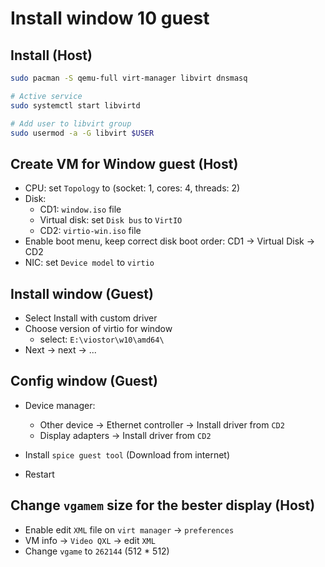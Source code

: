 # Install window 10 guest

## Install (Host)

```bash
sudo pacman -S qemu-full virt-manager libvirt dnsmasq

# Active service
sudo systemctl start libvirtd

# Add user to libvirt group
sudo usermod -a -G libvirt $USER
```

## Create VM for Window guest (Host)
- CPU: set `Topology` to (socket: 1, cores: 4, threads: 2)
- Disk:
    - CD1: `window.iso` file
    - Virtual disk: set `Disk bus` to `VirtIO`
    - CD2: `virtio-win.iso` file
- Enable boot menu, keep correct disk boot order: CD1 -> Virtual Disk -> CD2
- NIC: set `Device model` to `virtio`

## Install window (Guest)
- Select Install with custom driver
- Choose version of virtio for window
    - select: `E:\viostor\w10\amd64\`
- Next -> next -> ...

## Config window (Guest)
- Device manager:
    - Other device -> Ethernet controller -> Install driver from `CD2`
    - Display adapters -> Install driver from `CD2`

- Install `spice guest tool` (Download from internet)
- Restart

## Change `vgamem` size for the bester display (Host)
- Enable edit `XML` file on `virt manager` -> `preferences`
- VM info -> `Video QXL` -> edit `XML`
- Change `vgame` to `262144` (512 * 512)
